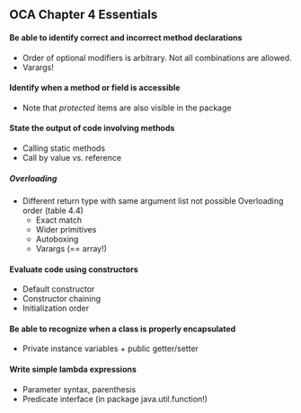 ## OCA Chapter 4 Essentials

#### Be able to identify correct and incorrect method declarations
* Order of optional modifiers is arbitrary. Not all combinations are allowed.
* Varargs!

#### Identify when a method or field is accessible
* Note that *protected* items are also visible in the package

#### State the output of code involving methods
* Calling static methods
* Call by value vs. reference

##### Overloading
* Different return type with same argument list not possible
Overloading order (table 4.4)
  * Exact match
  * Wider primitives
  * Autoboxing
  * Varargs (== array!)

#### Evaluate code using constructors
* Default constructor
* Constructor chaining
* Initialization order

#### Be able to recognize when a class is properly encapsulated
* Private instance variables + public getter/setter

#### Write simple lambda expressions
* Parameter syntax, parenthesis
* Predicate interface (in package java.util.function!)
